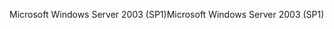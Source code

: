 <span data-ttu-id="b27ac-101">Microsoft Windows Server 2003 (SP1)</span><span class="sxs-lookup"><span data-stu-id="b27ac-101">Microsoft Windows Server 2003 (SP1)</span></span>